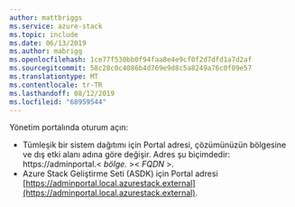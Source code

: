 ```yaml
---
author: mattbriggs
ms.service: azure-stack
ms.topic: include
ms.date: 06/13/2019
ms.author: mabrigg
ms.openlocfilehash: 1ce77f530bb0f94faa8e4e9cf0f2d7dfd1a7d2af
ms.sourcegitcommit: 58c28c0c4086b4d769e9d8c5a8249a76c0f09e57
ms.translationtype: MT
ms.contentlocale: tr-TR
ms.lasthandoff: 08/12/2019
ms.locfileid: "68959544"
---
```

Yönetim portalında oturum açın:
- Tümleşik bir sistem dağıtımı için Portal adresi, çözümünüzün bölgesine ve dış etki alanı adına göre değişir. Adres şu biçimdedir: https://adminportal.&lt; *bölge.* &gt;&lt; *FQDN* &gt;.
- Azure Stack Geliştirme Seti (ASDK) için Portal adresi [https://adminportal.local.azurestack.external](https://adminportal.local.azurestack.external).